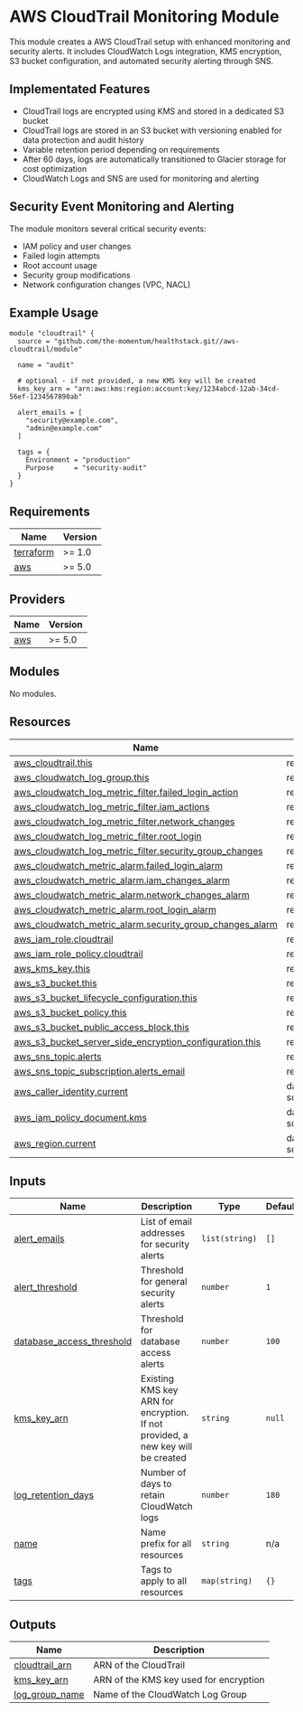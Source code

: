 # AWS CloudTrail Monitoring Module

This module creates a AWS CloudTrail setup with enhanced monitoring and security alerts.
It includes CloudWatch Logs integration, KMS encryption, S3 bucket configuration, and automated security alerting through SNS.

## Implementated Features

- CloudTrail logs are encrypted using KMS and stored in a dedicated S3 bucket
- CloudTrail logs are stored in an S3 bucket with versioning enabled for data protection and audit history
- Variable retention period depending on requirements
- After 60 days, logs are automatically transitioned to Glacier storage for cost optimization
- CloudWatch Logs and SNS are used for monitoring and alerting

## Security Event Monitoring and Alerting

The module monitors several critical security events:
- IAM policy and user changes
- Failed login attempts
- Root account usage
- Security group modifications
- Network configuration changes (VPC, NACL)

## Example Usage

```hcl
module "cloudtrail" {
  source = "github.com/the-momentum/healthstack.git//aws-cloudtrail/module"

  name = "audit"

  # optional - if not provided, a new KMS key will be created
  kms_key_arn = "arn:aws:kms:region:account:key/1234abcd-12ab-34cd-56ef-1234567890ab"

  alert_emails = [
    "security@example.com",
    "admin@example.com"
  ]

  tags = {
    Environment = "production"
    Purpose     = "security-audit"
  }
}
```

## Requirements

| Name | Version |
|------|---------|
| <a name="requirement_terraform"></a> [terraform](#requirement\_terraform) | >= 1.0 |
| <a name="requirement_aws"></a> [aws](#requirement\_aws) | >= 5.0 |

## Providers

| Name | Version |
|------|---------|
| <a name="provider_aws"></a> [aws](#provider\_aws) | >= 5.0 |

## Modules

No modules.

## Resources

| Name | Type |
|------|------|
| [aws_cloudtrail.this](https://registry.terraform.io/providers/hashicorp/aws/latest/docs/resources/cloudtrail) | resource |
| [aws_cloudwatch_log_group.this](https://registry.terraform.io/providers/hashicorp/aws/latest/docs/resources/cloudwatch_log_group) | resource |
| [aws_cloudwatch_log_metric_filter.failed_login_action](https://registry.terraform.io/providers/hashicorp/aws/latest/docs/resources/cloudwatch_log_metric_filter) | resource |
| [aws_cloudwatch_log_metric_filter.iam_actions](https://registry.terraform.io/providers/hashicorp/aws/latest/docs/resources/cloudwatch_log_metric_filter) | resource |
| [aws_cloudwatch_log_metric_filter.network_changes](https://registry.terraform.io/providers/hashicorp/aws/latest/docs/resources/cloudwatch_log_metric_filter) | resource |
| [aws_cloudwatch_log_metric_filter.root_login](https://registry.terraform.io/providers/hashicorp/aws/latest/docs/resources/cloudwatch_log_metric_filter) | resource |
| [aws_cloudwatch_log_metric_filter.security_group_changes](https://registry.terraform.io/providers/hashicorp/aws/latest/docs/resources/cloudwatch_log_metric_filter) | resource |
| [aws_cloudwatch_metric_alarm.failed_login_alarm](https://registry.terraform.io/providers/hashicorp/aws/latest/docs/resources/cloudwatch_metric_alarm) | resource |
| [aws_cloudwatch_metric_alarm.iam_changes_alarm](https://registry.terraform.io/providers/hashicorp/aws/latest/docs/resources/cloudwatch_metric_alarm) | resource |
| [aws_cloudwatch_metric_alarm.network_changes_alarm](https://registry.terraform.io/providers/hashicorp/aws/latest/docs/resources/cloudwatch_metric_alarm) | resource |
| [aws_cloudwatch_metric_alarm.root_login_alarm](https://registry.terraform.io/providers/hashicorp/aws/latest/docs/resources/cloudwatch_metric_alarm) | resource |
| [aws_cloudwatch_metric_alarm.security_group_changes_alarm](https://registry.terraform.io/providers/hashicorp/aws/latest/docs/resources/cloudwatch_metric_alarm) | resource |
| [aws_iam_role.cloudtrail](https://registry.terraform.io/providers/hashicorp/aws/latest/docs/resources/iam_role) | resource |
| [aws_iam_role_policy.cloudtrail](https://registry.terraform.io/providers/hashicorp/aws/latest/docs/resources/iam_role_policy) | resource |
| [aws_kms_key.this](https://registry.terraform.io/providers/hashicorp/aws/latest/docs/resources/kms_key) | resource |
| [aws_s3_bucket.this](https://registry.terraform.io/providers/hashicorp/aws/latest/docs/resources/s3_bucket) | resource |
| [aws_s3_bucket_lifecycle_configuration.this](https://registry.terraform.io/providers/hashicorp/aws/latest/docs/resources/s3_bucket_lifecycle_configuration) | resource |
| [aws_s3_bucket_policy.this](https://registry.terraform.io/providers/hashicorp/aws/latest/docs/resources/s3_bucket_policy) | resource |
| [aws_s3_bucket_public_access_block.this](https://registry.terraform.io/providers/hashicorp/aws/latest/docs/resources/s3_bucket_public_access_block) | resource |
| [aws_s3_bucket_server_side_encryption_configuration.this](https://registry.terraform.io/providers/hashicorp/aws/latest/docs/resources/s3_bucket_server_side_encryption_configuration) | resource |
| [aws_sns_topic.alerts](https://registry.terraform.io/providers/hashicorp/aws/latest/docs/resources/sns_topic) | resource |
| [aws_sns_topic_subscription.alerts_email](https://registry.terraform.io/providers/hashicorp/aws/latest/docs/resources/sns_topic_subscription) | resource |
| [aws_caller_identity.current](https://registry.terraform.io/providers/hashicorp/aws/latest/docs/data-sources/caller_identity) | data source |
| [aws_iam_policy_document.kms](https://registry.terraform.io/providers/hashicorp/aws/latest/docs/data-sources/iam_policy_document) | data source |
| [aws_region.current](https://registry.terraform.io/providers/hashicorp/aws/latest/docs/data-sources/region) | data source |

## Inputs

| Name | Description | Type | Default | Required |
|------|-------------|------|---------|:--------:|
| <a name="input_alert_emails"></a> [alert\_emails](#input\_alert\_emails) | List of email addresses for security alerts | `list(string)` | `[]` | no |
| <a name="input_alert_threshold"></a> [alert\_threshold](#input\_alert\_threshold) | Threshold for general security alerts | `number` | `1` | no |
| <a name="input_database_access_threshold"></a> [database\_access\_threshold](#input\_database\_access\_threshold) | Threshold for database access alerts | `number` | `100` | no |
| <a name="input_kms_key_arn"></a> [kms\_key\_arn](#input\_kms\_key\_arn) | Existing KMS key ARN for encryption. If not provided, a new key will be created | `string` | `null` | no |
| <a name="input_log_retention_days"></a> [log\_retention\_days](#input\_log\_retention\_days) | Number of days to retain CloudWatch logs | `number` | `180` | no |
| <a name="input_name"></a> [name](#input\_name) | Name prefix for all resources | `string` | n/a | yes |
| <a name="input_tags"></a> [tags](#input\_tags) | Tags to apply to all resources | `map(string)` | `{}` | no |

## Outputs

| Name | Description |
|------|-------------|
| <a name="output_cloudtrail_arn"></a> [cloudtrail\_arn](#output\_cloudtrail\_arn) | ARN of the CloudTrail |
| <a name="output_kms_key_arn"></a> [kms\_key\_arn](#output\_kms\_key\_arn) | ARN of the KMS key used for encryption |
| <a name="output_log_group_name"></a> [log\_group\_name](#output\_log\_group\_name) | Name of the CloudWatch Log Group |
